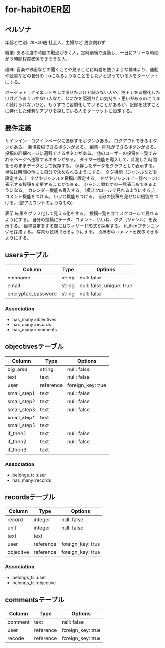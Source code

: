 # for-habitのER図

## ペルソナ
年齢と性別: 20~40歳 社会人、主婦など 男女問わず

職業: ある程度の時間の融通がきく人。定時前後で退勤し、一日にフリーな時間が３時間程度確保できそうな人。

趣味: 音楽や映画などの聞くことや見ることに時間を使うような趣味より、運動や読書などの自分の＋αになるようなことをしたいと思っている人をターゲットにする。

ターゲット：ダイエットをして痩せたいけど続かない人や、筋トレを習慣化したいけどうまくいかない人など、なにかを頑張りたい気持ち・思いがあるのにうまく続けられないひと。もうすでに習慣化していることがあるが、記録を残すことに特化した便利なアプリを探している人をターゲットに設定する。


## 要件定義
サインイン・ログインページに遷移するボタンがある。
ログアウトできるボタンがある。
新規投稿できるボタンがある。
編集・削除ができるボタンがある。
投稿の詳細ページに遷移できるボタンがある。
他のユーザーの投稿を一覧でみれるページへ遷移するボタンがある。
タイマー機能を導入して、計測した時間をそのままデータとして保存する。
保存したデータをグラフとして表示する。
単位は時間の他にも自分で決められるようにする。
タグ機能（ジャンルなどを設定する。）
タグやジャンルを投稿に設定する。
タグやジャンルで一覧ページに表示する投稿を変更することができる。
ジャンル問わずの一覧表示もできるようになる。
カレンダー機能も導入する。（横スクロールで見れるようにする。）
コメント機能をつける。
いいね機能もつける。
自分の投稿を見せない機能をつける。(鍵アカウントのようなもの)

表示
結果をグラフ化して見える化をする。
投稿一覧を立てスクロールで見れるようにする。
自分の投稿にデータ、コメント、いいね、タグ（ジャンル）を表示する。
目標設定をする際にはウィザード形式を採用する。
if_thenプランニングを採用する。
写真も投稿できるようにする。
投稿者のコメントを表示できるようにする。


## usersテーブル

| Column             | Type    | Options                   |
| ------------------ | ------- | ------------------------- |
| nickname           | string  | null: false               |
| email              | string  | null: false, unique: true |
| encrypted_password | string  | null: false               |

### Association
- has_many :objectives
- has_many :records
- has_many :comments


## objectivesテーブル

| Column             | Type      | Options                   |
| ------------------ | --------- | ------------------------- |
| big_area           | string    | null: false               |
| text               | text      | null: false               |
| user               | reference | foreign_key: true         |
| small_step1        | text      | null: false               |
| small_step2        | text      | null: false               |
| small_step3        | text      | null: false               |
| small_step4        | text      |                           |
| small_step5        | text      |                           |
| if_then1           | text      | null: false               |
| if_then2           | text      | null: false               |
| if_then3           | text      |                           |

### Association
- belongs_to :user
- has_many :records


## recordsテーブル

| Column             | Type      | Options                   |
| ------------------ | --------- | ------------------------- |
| record             | integer   | null: false               |
| unit               | integer   | null: false               |
| text               | text      |                           |
| user               | reference | foreign_key: true         |
| objecitve          | reference | foreign_key: true         |

### Association
- belongs_to :user
- belongs_to :objective

## commentsテーブル

| Column             | Type      | Options                   |
| ------------------ | --------- | ------------------------- |
| comment            | text      | null: false               |
| user               | reference | foreign_key: true         |
| recode             | reference | foreign_key: true         |
